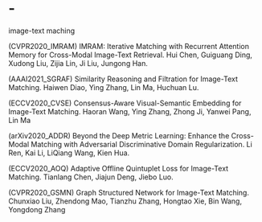 # -
image-text maching

(CVPR2020_IMRAM) IMRAM: Iterative Matching with Recurrent Attention Memory for Cross-Modal Image-Text Retrieval.
Hui Chen, Guiguang Ding, Xudong Liu, Zijia Lin, Ji Liu, Jungong Han.


(AAAI2021_SGRAF) Similarity Reasoning and Filtration for Image-Text Matching.
Haiwen Diao, Ying Zhang, Lin Ma, Huchuan Lu.

(ECCV2020_CVSE) Consensus-Aware Visual-Semantic Embedding for Image-Text Matching.
Haoran Wang, Ying Zhang, Zhong Ji, Yanwei Pang, Lin Ma

(arXiv2020_ADDR) Beyond the Deep Metric Learning: Enhance the Cross-Modal Matching with Adversarial Discriminative Domain Regularization.
Li Ren, Kai Li, LiQiang Wang, Kien Hua.

(ECCV2020_AOQ) Adaptive Offline Quintuplet Loss for Image-Text Matching.
Tianlang Chen, Jiajun Deng, Jiebo Luo.

(CVPR2020_GSMN) Graph Structured Network for Image-Text Matching.
Chunxiao Liu, Zhendong Mao, Tianzhu Zhang, Hongtao Xie, Bin Wang, Yongdong Zhang



